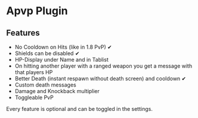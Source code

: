 # Apvp Plugin

## Features
- No Cooldown on Hits (like in 1.8 PvP) ✔
- Shields can be disabled ✔
- HP-Display under Name and in Tablist 
- On hitting another player with a ranged weapon you get a message with that players HP
- Better Death (instant respawn without death screen) and cooldown ✔
- Custom death messages
- Damage and Knockback multiplier
- Toggleable PvP

Every feature is optional and can be toggled in the settings.
